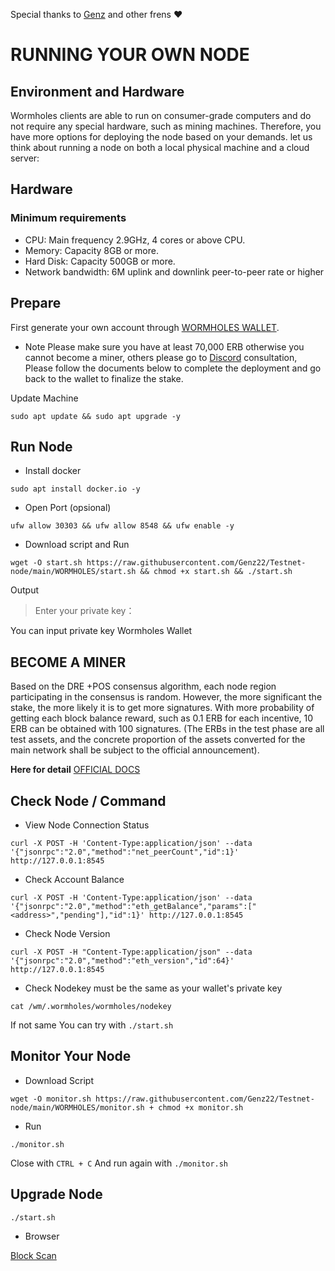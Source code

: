 Special thanks to [Genz](https://github.com/genznodes-ecosystem) and other frens ❤

# RUNNING YOUR OWN NODE

## Environment and Hardware
Wormholes clients are able to run on consumer-grade computers and do not require any special hardware, such as mining machines.
Therefore, you have more options for deploying the node based on your demands. let us think about running a node on both a local physical machine and a cloud server:

## Hardware
### Minimum requirements
* CPU: Main frequency 2.9GHz, 4 cores or above CPU.
* Memory: Capacity 8GB or more.
* Hard Disk: Capacity 500GB or more.
* Network bandwidth: 6M uplink and downlink peer-to-peer rate or higher

## Prepare

First generate your own account through [WORMHOLES WALLET](https://www.limino.com/).

- Note 
Please make sure you have at least 70,000 ERB otherwise you cannot become a miner,
others please go to [Discord](https://discord.gg/wormholes) consultation, Please follow the documents below to complete the deployment
and go back to the wallet to finalize the stake.

Update Machine
```
sudo apt update && sudo apt upgrade -y
```

## Run Node 

* Install docker
```
sudo apt install docker.io -y
```

* Open Port (opsional)
```
ufw allow 30303 && ufw allow 8548 && ufw enable -y
```

* Download script and Run 

```
wget -O start.sh https://raw.githubusercontent.com/Genz22/Testnet-node/main/WORMHOLES/start.sh && chmod +x start.sh && ./start.sh
```

Output
> Enter your private key：

You can input private key Wormholes Wallet

## BECOME A MINER

Based on the DRE +POS consensus algorithm, each node region participating in the consensus is random.
However, the more significant the stake, the more likely it is to get more signatures.
With more probability of getting each block balance reward, such as 0.1 ERB for each incentive, 10 ERB can be obtained with 100 signatures.
(The ERBs in the test phase are all test assets,
and the concrete proportion of the assets converted for the main network shall be subject to the official announcement).

**Here for detail** [OFFICIAL DOCS](https://wormholes.com/docs/Install/stake/index.html)

## Check Node / Command

* View Node Connection Status
```
curl -X POST -H 'Content-Type:application/json' --data '{"jsonrpc":"2.0","method":"net_peerCount","id":1}' http://127.0.0.1:8545
```

* Check Account Balance
```
curl -X POST -H 'Content-Type:application/json' --data '{"jsonrpc":"2.0","method":"eth_getBalance","params":["<address>","pending"],"id":1}' http://127.0.0.1:8545
```

* Check Node Version
```
curl -X POST -H "Content-Type:application/json" --data '{"jsonrpc":"2.0","method":"eth_version","id":64}' http://127.0.0.1:8545
```

* Check Nodekey must be the same as your wallet's private key
```
cat /wm/.wormholes/wormholes/nodekey
```

If not same You can try with `./start.sh`

## Monitor Your Node 

* Download Script
```
wget -O monitor.sh https://raw.githubusercontent.com/Genz22/Testnet-node/main/WORMHOLES/monitor.sh + chmod +x monitor.sh
```

* Run 
```
./monitor.sh
```

Close with `CTRL + C`
And run again with `./monitor.sh`

## Upgrade Node

```
./start.sh
```
  
* Browser

[Block Scan](https://www.wormholesscan.com/#/Validator)
